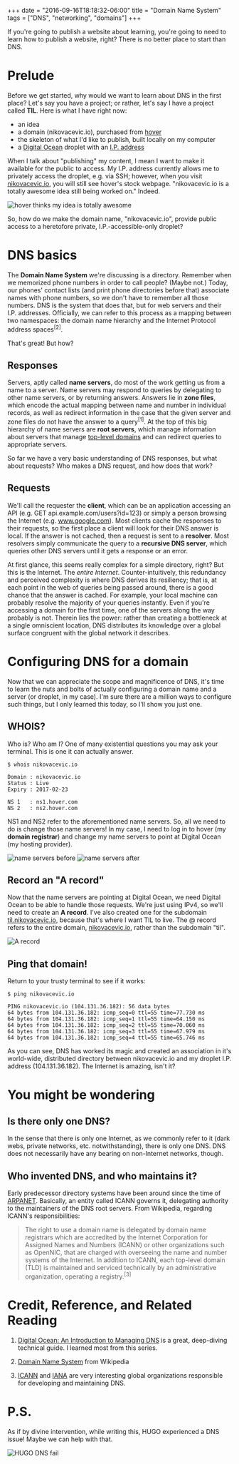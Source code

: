 +++
date = "2016-09-16T18:18:32-06:00"
title = "Domain Name System"
tags = ["DNS", "networking", "domains"]
+++

If you're going to publish a website about learning, you're going to need to learn how to publish a website, right?  There is no better place to start than DNS.

# Prelude

Before we get started, why would we want to learn about DNS in the first place?  Let's say you have a project; or rather, let's say I have a project called **TIL**.  Here is what I have right now:

- an idea
- a domain (nikovacevic.io), purchased from [hover](https://www.hover.com)
- the skeleton of what I'd like to publish, built locally on my computer
- a [Digital Ocean](https://www.digitalocean.com) droplet with an [I.P. address](https://en.wikipedia.org/wiki/IP_address)

When I talk about "publishing" my content, I mean I want to make it available for the public to access.  My I.P. address currently allows me to privately access the droplet, e.g. via SSH; however, when you visit [nikovacevic.io](https://nikovacevic.io), you will still see hover's stock webpage.  "nikovacevic.io is a totally awesome idea still being worked on."  Indeed.

![hover thinks my idea is totally awesome][2016-09-16-dns-1]

So, how do we make the domain name, "nikovacevic.io", provide public access to a heretofore private, I.P.-accessible-only droplet?

# DNS basics

The **Domain Name System** we're discussing is a directory.  Remember when we memorized phone numbers in order to call people?  (Maybe not.)  Today, our phones' contact lists (and print phone directories before that) associate names with phone numbers, so we don't have to remember all those numbers.  DNS is the system that does that, but for web servers and their I.P. addresses.  Officially, we can refer to this process as a mapping between two namespaces:  the domain name hierarchy and the Internet Protocol address spaces<sup>[2]</sup>.

That's great!  But how?

## Responses

Servers, aptly called **name servers**, do most of the work getting us from a name to a server.  Name servers may respond to queries by delegating to other name servers, or by returning answers.  Answers lie in **zone files**, which encode the actual mapping between name and number in individual records, as well as redirect information in the case that the given server and zone files do not have the answer to a query<sup>[1]</sup>.  At the top of this big hierarchy of name servers are **root servers**, which manage information about servers that manage [top-level domains](https://en.wikipedia.org/wiki/Top-level_domain) and can redirect queries to appropriate servers.

So far we have a very basic understanding of DNS responses, but what about requests?  Who makes a DNS request, and how does that work?

## Requests

We'll call the requester the **client**, which can be an application accessing an API (e.g. GET api.example.com/users?id=123) or simply a person browsing the Internet (e.g. www.google.com).  Most clients cache the responses to their requests, so the first place a client will look for their DNS answer is local.  If the answer is not cached, then a request is sent to a **resolver**. Most resolvers simply communicate the query to a **recursive DNS server**, which queries other DNS servers until it gets a response or an error.

At first glance, this seems really complex for a simple directory, right?  But this is the Internet.  The *entire Internet*.  Counter-intuitively, this redundancy and perceived complexity is where DNS derives its resiliency; that is, at each point in the web of queries being passed around, there is a good chance that the answer is cached.  For example, your local machine can probably resolve the majority of your queries instantly.  Even if you're accessing a domain for the first time, one of the servers along the way probably is not.  Therein lies the power:  rather than creating a bottleneck at a single omniscient location, DNS distributes its knowledge over a global surface congruent with the global network it describes.

# Configuring DNS for a domain

Now that we can appreciate the scope and magnificence of DNS, it's time to learn the nuts and bolts of actually configuring a domain name and a server (or droplet, in my case).  I'm sure there are a million ways to configure such things, but I only learned this today, so I'll show you just one.

## WHOIS?

Who is?  Who am I?  One of many existential questions you may ask your terminal.  This is one it can actually answer.

```
$ whois nikovacevic.io

Domain : nikovacevic.io
Status : Live
Expiry : 2017-02-23

NS 1   : ns1.hover.com
NS 2   : ns2.hover.com
```

NS1 and NS2 refer to the aforementioned name servers.  So, all we need to do is change those name servers!  In my case, I need to log in to hover (my **domain registrar**) and change my name servers to point at Digital Ocean (my hosting provider).

![name servers before][2016-09-16-dns-2]
![name servers after][2016-09-16-dns-3]

## Record an "A record"

Now that the name servers are pointing at Digital Ocean, we need Digital Ocean to be able to handle those requests.  We're just using IPv4, so we'll need to create an **A record**. I've also created one for the subdomain [til.nikovacevic.io](https://til.nikovacevic.io), because that's where I want TIL to live.  The @ record refers to the entire domain, [nikovacevic.io](https://nikovacevic.io), rather than the subdomain "til".

![A record][2016-09-16-dns-4]

## Ping that domain!

Return to your trusty terminal to see if it works:

```
$ ping nikovacevic.io

PING nikovacevic.io (104.131.36.182): 56 data bytes
64 bytes from 104.131.36.182: icmp_seq=0 ttl=55 time=77.730 ms
64 bytes from 104.131.36.182: icmp_seq=1 ttl=55 time=64.150 ms
64 bytes from 104.131.36.182: icmp_seq=2 ttl=55 time=70.060 ms
64 bytes from 104.131.36.182: icmp_seq=3 ttl=55 time=67.979 ms
64 bytes from 104.131.36.182: icmp_seq=4 ttl=55 time=65.746 ms
```

As you can see, DNS has worked its magic and created an association in it's world-wide, distributed directory between nikovacevic.io and my droplet I.P. address (104.131.36.182).  The Internet is amazing, isn't it?

# You might be wondering

## Is there only one DNS?
In the sense that there is only one Internet, as we commonly refer to it (dark webs, private networks, etc. notwithstanding), there is only one DNS.  DNS does not necessarily have any bearing on non-Internet networks, though.

## Who invented DNS, and who maintains it?
Early predecessor directory systems have been around since the time of [ARPANET](https://en.wikipedia.org/wiki/ARPANET).  Basically, an entity called ICANN governs it, delegating authority to the maintainers of the DNS root servers.  From Wikipedia, regarding ICANN's responsibilities:

> The right to use a domain name is delegated by domain name registrars which are accredited by the Internet Corporation for Assigned Names and Numbers (ICANN) or other organizations such as OpenNIC, that are charged with overseeing the name and number systems of the Internet. In addition to ICANN, each top-level domain (TLD) is maintained and serviced technically by an administrative organization, operating a registry.<sup>[3]</sup>

# Credit, Reference, and Related Reading

1. [Digital Ocean: An Introduction to Managing DNS](https://www.digitalocean.com/community/tutorials/an-introduction-to-dns-terminology-components-and-concepts) is a great, deep-diving technical guide. I learned most from this series.

2. [Domain Name System](https://en.wikipedia.org/wiki/Domain_Name_System) from Wikipedia

3. [ICANN](https://en.wikipedia.org/wiki/ICANN) and [IANA](https://en.wikipedia.org/wiki/Internet_Assigned_Numbers_Authority) are very interesting global organizations responsible for developing and maintaining DNS.

# P.S.
As if by divine intervention, while writing this, HUGO experienced a DNS issue!  Maybe we can help with that.

![HUGO DNS fail][2016-09-16-dns-5]

[2016-09-16-dns-1]: /images/2016-09-16-dns-1.png
[2016-09-16-dns-2]: /images/2016-09-16-dns-2.png
[2016-09-16-dns-3]: /images/2016-09-16-dns-3.png
[2016-09-16-dns-4]: /images/2016-09-16-dns-4.png
[2016-09-16-dns-5]: /images/2016-09-16-dns-5.png
